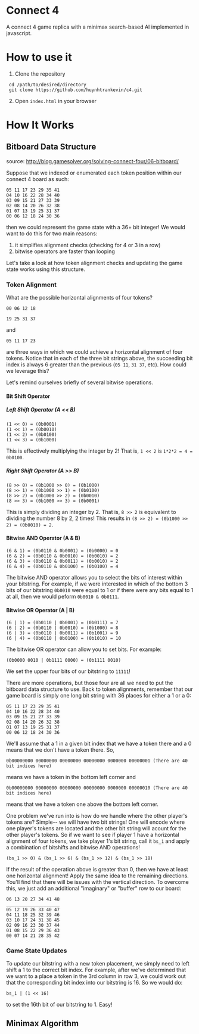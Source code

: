 # Connect 4
A connect 4 game replica with a minimax search-based AI implemented in javascript. 

# How to use it
1. Clone the repository
```
 cd /path/to/desired/directory
 git clone https://github.com/huynhtrankevin/c4.git 
```

2. Open `index.html` in your browser


# How It Works

## Bitboard Data Structure
source: http://blog.gamesolver.org/solving-connect-four/06-bitboard/

Suppose that we indexed or enumerated each token position within our connect 4 board as such:

```
05 11 17 23 29 35 41
04 10 16 22 28 34 40
03 09 15 21 27 33 39
02 08 14 20 26 32 38
01 07 13 19 25 31 37
00 06 12 18 24 30 36 
```

then we could represent the game state with a 36+ bit integer! We would want to do this for two main reasons:
1. it simplifies alignment checks (checking for 4 or 3 in a row)
2. bitwise operators are faster than looping

Let's take a look at how token alignment checks and updating the game state works using this structure.

### Token Alignment
What are the possible horizontal alignments of four tokens? 
```
00 06 12 18
```
```
19 25 31 37
```
and
```
05 11 17 23
```
are three ways in which we could achieve a horizontal alignment of four tokens. Notice that in each of the three bit strings above, the succeeding bit index is always 6 greater than the previous (`05 11`, `31 37`, etc). How could we leverage this?

Let's remind ourselves briefly of several bitwise operations.
#### Bit Shift Operator 

##### Left Shift Operator (A << B)
```
(1 << 0) = (0b0001)
(1 << 1) = (0b0010)
(1 << 2) = (0b0100)
(1 << 3) = (0b1000)
```
This is effectively multiplying the integer by 2! That is, `1 << 2` is `1*2*2 = 4 = 0b0100`.

##### Right Shift Operator (A >> B)
```
(8 >> 0) = (0b1000 >> 0) = (0b1000)
(8 >> 1) = (0b1000 >> 1) = (0b0100)
(8 >> 2) = (0b1000 >> 2) = (0b0010)
(8 >> 3) = (0b1000 >> 3) = (0b0001)
```
This is simply dividing an integer by 2. That is, `8 >> 2` is equivalent to dividing the number 8 by 2, 2 times! This results in `(8 >> 2) = (0b1000 >> 2) = (0b0010) = 2`.  

#### Bitwise AND Operator (A & B)

```
(6 & 1) = (0b0110 & 0b0001) = (0b0000) = 0
(6 & 2) = (0b0110 & 0b0010) = (0b0010) = 2
(6 & 3) = (0b0110 & 0b0011) = (0b0010) = 2
(6 & 4) = (0b0110 & 0b0100) = (0b0100) = 4
```

The bitwise AND operator allows you to select the bits of interest within your bitstring. For example, if we were interested in which of the bottom 3 bits of our bitstring `0b0010` were equal to 1 or if there were any bits equal to 1 at all, then we would peform `0b0010 & 0b0111`. 

#### Bitwise OR Operator (A | B)
```
(6 | 1) = (0b0110 | 0b0001) = (0b0111) = 7
(6 | 2) = (0b0110 | 0b0010) = (0b1000) = 8
(6 | 3) = (0b0110 | 0b0011) = (0b1001) = 9
(6 | 4) = (0b0110 | 0b0100) = (0b1010) = 10
```
The bitwise OR operator can allow you to set bits. For example:
```
(0b0000 0010 | 0b1111 0000) = (0b1111 0010) 
```
We set the upper four bits of our bitstring to `11111`!

There are more operations, but those four are all we need to put the bitboard data structure to use. Back to token alignments, remember that our game board is simply one long bit string with 36 places for either a 1 or a 0:
```
05 11 17 23 29 35 41
04 10 16 22 28 34 40
03 09 15 21 27 33 39
02 08 14 20 26 32 38
01 07 13 19 25 31 37
00 06 12 18 24 30 36 
```

We'll assume that a 1 in a given bit index that we have a token there and a 0 means that we don't have a token there. So,
```
0b00000000 00000000 00000000 00000000 0000000 00000001 (There are 40 bit indices here) 
```
means we have a token in the bottom left corner and
```
0b00000000 00000000 00000000 00000000 0000000 00000010 (There are 40 bit indices here) 
```
means that we have a token one above the bottom left corner.

One problem we've run into is how do we handle where the other player's tokens are? Simple-- we will have two bit strings! One will encode where one player's tokens are located and the other bit string will acount for the other player's tokens. So if we want to see if player 1 have a horizontal alignment of four tokens, we take player 1's bit string, call it `bs_1` and apply a combination of bitshifts and bitwise AND operations!

```
(bs_1 >> 0) & (bs_1 >> 6) & (bs_1 >> 12) & (bs_1 >> 18)
```
If the result of the operation above is greater than 0, then we have at least one horizontal alignment! Apply the same idea to the remaining directions. You'll find that there will be issues with the vertical direction. To overcome this, we just add an additional "imaginary" or "buffer" row to our board:

```
06 13 20 27 34 41 48
____________________
05 12 19 26 33 40 47
04 11 18 25 32 39 46
03 10 17 24 31 38 45
02 09 16 23 30 37 44
01 08 15 22 29 36 43
00 07 14 21 28 35 42 
```

### Game State Updates

To update our bitstring with a new token placement, we simply need to left shift a 1 to the correct bit index. For example, after we've determined that we want to a place a token in the 3rd column in row 3, we could work out that the corresponding bit index into our bitstring is 16. So we would do:
```
bs_1 | (1 << 16)
```
to set the 16th bit of our bitstring to 1. Easy!

## Minimax Algorithm
